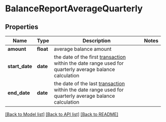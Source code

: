 # BalanceReportAverageQuarterly

## Properties
Name | Type | Description | Notes
------------ | ------------- | ------------- | -------------
**amount** | **float** | average balance amount | 
**start_date** | **date** | the date of the first [transaction](#transactions) within the date range used for quarterly average balance calculation | 
**end_date** | **date** | the date of the last [transaction](#transactions)  within the date range used for quarterly average balance calculation | 

[[Back to Model list]](../README.md#documentation-for-models) [[Back to API list]](../README.md#documentation-for-api-endpoints) [[Back to README]](../README.md)

